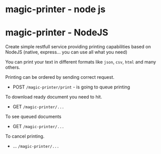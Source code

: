 # magic-printer - node js

# magic-printer - NodeJS
Create simple restfull service providing printing capabilities based on NodeJS (native, express... you can use all what you need)

You can print your text in different formats like `json`, `csv`, `html` and many others.

Printing can be ordered by sending correct request.
* POST `/magic-printer/print` -  is going to queue printing

To download ready document you need to hit.
* GET `/magic-printer/...`

To see queued documents
* GET `/magic-printer/...`

To cancel printing.
* ... `/magic-printer/...`
